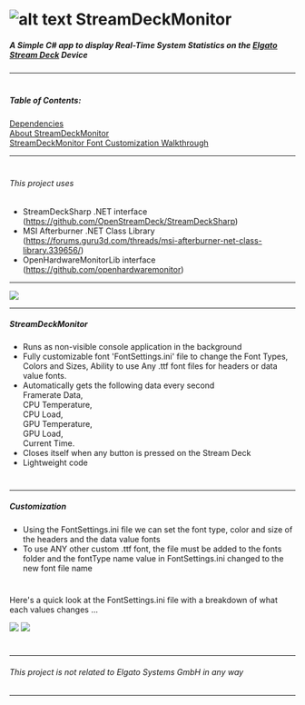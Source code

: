 #  ![alt text](https://i.imgur.com/qPAlSRq.png "StreamDeckMonitor") StreamDeckMonitor
  
##### A Simple C# app to display Real-Time System Statistics on the  [Elgato Stream Deck](https://www.elgato.com/en/gaming/stream-deck) Device
---

#
##### Table of Contents:
[Dependencies](https://github.com/SmokeyMcBong/StreamDeckMonitor#this-project-uses)  
[About StreamDeckMonitor](https://github.com/SmokeyMcBong/StreamDeckMonitor#streamdeckmonitor)  
[StreamDeckMonitor Font Customization Walkthrough](https://github.com/SmokeyMcBong/StreamDeckMonitor#customization)  

---
#

###### This project uses
* StreamDeckSharp .NET interface (https://github.com/OpenStreamDeck/StreamDeckSharp)  
* MSI Afterburner .NET Class Library (https://forums.guru3d.com/threads/msi-afterburner-net-class-library.339656/) 
* OpenHardwareMonitorLib interface (https://github.com/openhardwaremonitor)
---

 ![](https://i.imgur.com/5shefdi.jpg)
 
---

##### StreamDeckMonitor
- Runs as non-visible console application in the background
- Fully customizable font
'FontSettings.ini' file to change the Font Types, Colors and Sizes, 
Ability to use Any .ttf font files for headers or data value fonts.
- Automatically gets the following data every second  
Framerate Data,   
CPU Temperature,   
CPU Load,   
GPU Temperature,   
GPU Load,  
Current Time.   
- Closes itself when any button is pressed on the Stream Deck
- Lightweight code
#

---

##### Customization
- Using the FontSettings.ini file we can set the font type, color and size of the headers and the data value fonts
- To use ANY other custom .ttf font, the file must be added to the fonts folder and the fontType name value in FontSettings.ini changed to the new font file name 

#
Here's a quick look at the FontSettings.ini file with a breakdown of what each values changes ...

   ![](https://i.imgur.com/ieWWp5H.jpg)
   ![](https://i.imgur.com/Jx2xaQU.jpg)
   
#
---
 
###### This project is not related to *Elgato Systems GmbH* in any way

---
 

